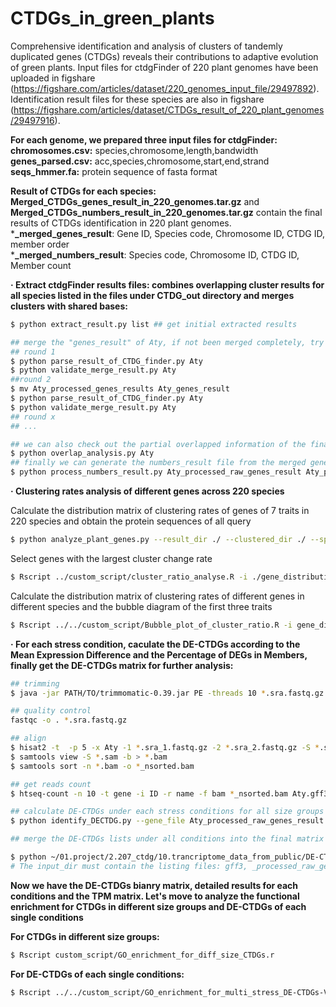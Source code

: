 # CTDGs_in_green_plants

Comprehensive identification and analysis of clusters of tandemly duplicated genes (CTDGs) reveals their contributions to adaptive evolution of green plants. Input files for ctdgFinder of 220 plant genomes have been uploaded in figshare (https://figshare.com/articles/dataset/220_genomes_input_file/29497892). Identification result files for these species are also in figshare (https://figshare.com/articles/dataset/CTDGs_result_of_220_plant_genomes/29497916). 

**For each genome, we prepared three input files for ctdgFinder:**  
**chromosomes.csv:** species,chromosome,length,bandwidth  
**genes_parsed.csv:** acc,species,chromosome,start,end,strand  
**seqs_hmmer.fa:** protein sequence of fasta format  

**Result of CTDGs for each species:**  
**Merged_CTDGs_genes_result_in_220_genomes.tar.gz** and **Merged_CTDGs_numbers_result_in_220_genomes.tar.gz** contain the final results of CTDGs identification in 220 plant genomes.  
***_merged_genes_result**: Gene ID, Species code, Chromosome ID, CTDG ID, member order  
***_merged_numbers_result**: Species code, Chromosome ID, CTDG ID, Member count  

**· Extract ctdgFinder results files: combines overlapping cluster results for all species listed in the files under CTDG_out directory and merges clusters with shared bases:**


```bash
$ python extract_result.py list ## get initial extracted results

## merge the "genes_result" of Aty, if not been merged completely, try 2-3 times until no "should have been merged" info showing
## round 1
$ python parse_result_of_CTDG_finder.py Aty
$ python validate_merge_result.py Aty
##round 2
$ mv Aty_processed_genes_results Aty_genes_result
$ python parse_result_of_CTDG_finder.py Aty
$ python validate_merge_result.py Aty
## round x
## ...

## we can also check out the partial overlapped information of the final merged genes_result
$ python overlap_analysis.py Aty
## finally we can generate the numbers_result file from the merged genes_file
$ python process_numbers_result.py Aty_processed_raw_genes_result Aty_processed_raw_numbers_result

```

**· Clustering rates analysis of different genes across 220 species**

Calculate the distribution matrix of clustering rates of genes of 7 traits in 220 species and obtain the protein sequences of all query
```bash
$ python analyze_plant_genes.py --result_dir ./ --clustered_dir ./ --species_order 220_spe_list_low2high_latin_abbr --gene_info 220_genes_parsed.csv --protein_file 220.pep --output_csv out_put/gene_distribution_stats.csv --output_seq_dir out_put
```

Select genes with the largest cluster change rate

```bash
$ Rscript ../custom_script/cluster_ratio_analyse.R -i ./gene_distribution_stats.csv -o ./cluster_ratio_analysis
```

Calculate the distribution matrix of clustering rates of different genes in different species and the bubble diagram of the first three traits

```bash
$ Rscript ../../custom_script/Bubble_plot_of_cluster_ratio.R -i gene_distribution_stats.csv -g group2spe.csv -n gene_family_name2_gene_ID.csv -o result
```





**· For each stress condition, caculate the DE-CTDGs according to the Mean Expression Difference and the Percentage of DEGs in Members, finally get the DE-CTDGs matrix for further analysis:**

```bash
## trimming
$ java -jar PATH/TO/trimmomatic-0.39.jar PE -threads 10 *.sra.fastq.gz *.sra.fastq.gz -baseout 1.clean_reads/* ILLUMINACLIP:PATH/TO/TruSeq3-PE.fa:2:30:10 LEADING:3 TRAILING:3 MINLEN:36

## quality control
fastqc -o . *.sra.fastq.gz

## align
$ hisat2 -t  -p 5 -x Aty -1 *.sra_1.fastq.gz -2 *.sra_2.fastq.gz -S *.sam
$ samtools view -S *.sam -b > *.bam
$ samtools sort -n *.bam -o *_nsorted.bam

## get reads count
$ htseq-count -n 10 -t gene -i ID -r name -f bam *_nsorted.bam Aty.gff3 > *.count

## calculate DE-CTDGs under each stress conditions for all size groups 
$ python identify_DECTDG.py --gene_file Aty_processed_raw_genes_result --number_file Aty_processed_raw_numbers_result --counts_file cold_counts_matrix.tsv --anno_file cold_pasAnno.csv --output_file cold_DEG_clusters.txt

## merge the DE-CTDGs lists under all conditions into the final matrix

$ python ~/01.project/2.207_ctdg/10.trancriptome_data_from_public/DE-CTDGs-v2.py --input_dir ./ --gff_file Aty.gff3 --gene_file Aty_processed_raw_genes_result --number_file Aty_processed_raw_numbers_result --output_dir DE-CTDG_output_no_sample --threads 10
# The input_dir must contain the listing files: gff3, _processed_raw_genes_result, _processed_raw_numbers_result, _counts_matrix.tsv (for each conditions), _pasAnno.csv (for each conditions)
```
**Now we have the DE-CTDGs bianry matrix, detailed results for each conditions and the TPM matrix. Let's move to analyze the functional enrichment for CTDGs in different size groups and DE-CTDGs of each single conditions**

  **For CTDGs in different size groups:**
  ```bash
  $ Rscript custom_script/GO_enrichment_for_diff_size_CTDGs.r
  ```

  **For DE-CTDGs of each single conditions:**
  ```bash
  $ Rscript ../../custom_script/GO_enrichment_for_multi_stress_DE-CTDGs-V2.r Aty
  ```



